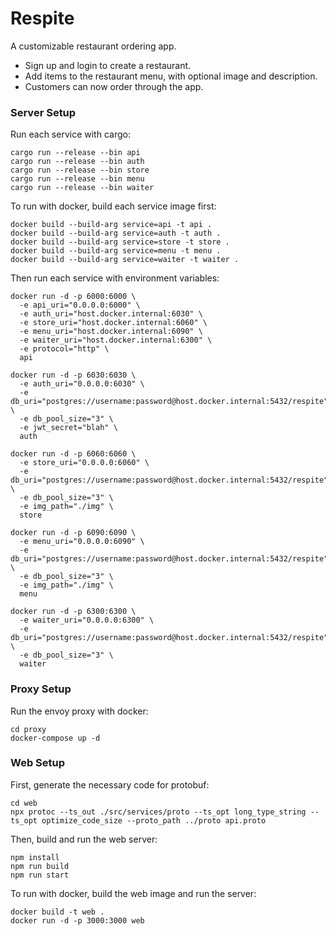 # Respite

A customizable restaurant ordering app.

- Sign up and login to create a restaurant.
- Add items to the restaurant menu, with optional image and description.
- Customers can now order through the app.

### Server Setup

Run each service with cargo:

```
cargo run --release --bin api
cargo run --release --bin auth
cargo run --release --bin store
cargo run --release --bin menu
cargo run --release --bin waiter
```

To run with docker, build each service image first:

```
docker build --build-arg service=api -t api .
docker build --build-arg service=auth -t auth .
docker build --build-arg service=store -t store .
docker build --build-arg service=menu -t menu .
docker build --build-arg service=waiter -t waiter .
```

Then run each service with environment variables:

```
docker run -d -p 6000:6000 \
  -e api_uri="0.0.0.0:6000" \
  -e auth_uri="host.docker.internal:6030" \
  -e store_uri="host.docker.internal:6060" \
  -e menu_uri="host.docker.internal:6090" \
  -e waiter_uri="host.docker.internal:6300" \
  -e protocol="http" \
  api

docker run -d -p 6030:6030 \
  -e auth_uri="0.0.0.0:6030" \
  -e db_uri="postgres://username:password@host.docker.internal:5432/respite" \
  -e db_pool_size="3" \
  -e jwt_secret="blah" \
  auth

docker run -d -p 6060:6060 \
  -e store_uri="0.0.0.0:6060" \
  -e db_uri="postgres://username:password@host.docker.internal:5432/respite" \
  -e db_pool_size="3" \
  -e img_path="./img" \
  store

docker run -d -p 6090:6090 \
  -e menu_uri="0.0.0.0:6090" \
  -e db_uri="postgres://username:password@host.docker.internal:5432/respite" \
  -e db_pool_size="3" \
  -e img_path="./img" \
  menu

docker run -d -p 6300:6300 \
  -e waiter_uri="0.0.0.0:6300" \
  -e db_uri="postgres://username:password@host.docker.internal:5432/respite" \
  -e db_pool_size="3" \
  waiter
```

### Proxy Setup

Run the envoy proxy with docker:

```
cd proxy
docker-compose up -d
```

### Web Setup

First, generate the necessary code for protobuf:

```
cd web
npx protoc --ts_out ./src/services/proto --ts_opt long_type_string --ts_opt optimize_code_size --proto_path ../proto api.proto
```

Then, build and run the web server:

```
npm install
npm run build
npm run start
```

To run with docker, build the web image and run the server:

```
docker build -t web .
docker run -d -p 3000:3000 web
```
